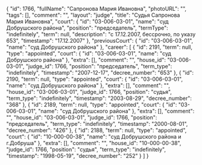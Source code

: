 {
    "id": 1766,
    "fullName": "Сапронова Мария Ивановна",
    "photoURL": "",
    "tags": [],
    "comment": "",
    "layout": "judge",
    "title": "Судья Сапронова Мария Ивановна",
    "court": {
        "id": "03-006-03-01",
        "name": "суд Добрушского района",
        "position": "председатель",
        "termType": "indefinitely",
        "term": null,
        "description": "c 17.12.2007, бессрочно, по указу 653",
        "timestamp": "17.12.2007"
    },
    "previousCourt": {
        "id": "03-006-03-01",
        "name": "суд Добрушского района"
    },
    "career": [
        {
            "id": 2191,
            "term": null,
            "type": "appointed",
            "court": {
                "id": "03-006-03-01",
                "name": "суд Добрушского района"
            },
            "extra": [],
            "comment": "",
            "house_id": "03-006-03-01",
            "judge_id": 1766,
            "position": "председатель",
            "term_type": "indefinitely",
            "timestamp": "2007-12-17",
            "decree_number": "653"
        },
        {
            "id": 2190,
            "term": null,
            "type": "appointed",
            "court": {
                "id": "03-006-03-01",
                "name": "суд Добрушского района"
            },
            "extra": [],
            "comment": "",
            "house_id": "03-006-03-01",
            "judge_id": 1766,
            "position": "судья",
            "term_type": "indefinitely",
            "timestamp": "2003-08-29",
            "decree_number": "368"
        },
        {
            "id": 2189,
            "term": null,
            "type": "appointed",
            "court": {
                "id": "03-006-03-01",
                "name": "суд Добрушского района"
            },
            "extra": [],
            "comment": "",
            "house_id": "03-006-03-01",
            "judge_id": 1766,
            "position": "председатель",
            "term_type": "indefinitely",
            "timestamp": "2000-08-01",
            "decree_number": "426"
        },
        {
            "id": 2188,
            "term": null,
            "type": "appointed",
            "court": {
                "id": "10-000-00-38",
                "name": "суд Добрушского района и г.Добруша"
            },
            "extra": [],
            "comment": "",
            "house_id": "10-000-00-38",
            "judge_id": 1766,
            "position": "судья",
            "term_type": "indefinitely",
            "timestamp": "1998-05-19",
            "decree_number": "252"
        }
    ]
}